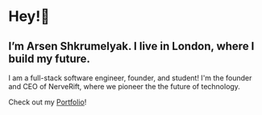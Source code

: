 # Hey!👋

## I’m Arsen Shkrumelyak. I live in London, where I build my future.

I am a full-stack software engineer, founder, and student! I'm the founder and CEO of NerveRift, where we pioneer the the future of technology.

Check out my [Portfolio](https://astorm.dev)!
